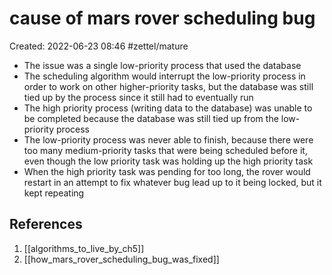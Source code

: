 # cause of mars rover scheduling bug
Created: 2022-06-23 08:46
#zettel/mature 

- The issue was a single low-priority process that used the database
- The scheduling algorithm would interrupt the low-priority process in order to work on other higher-priority tasks, but the database was still tied up by the process since it still had to eventually run
- The high priority process (writing data to the database) was unable to be completed because the database was still tied up from the low-priority process
- The low-priority process was never able to finish, because there were too many medium-priority tasks that were being scheduled before it, even though the low priority task was holding up the high priority task
- When the high priority task was pending for too long, the rover would restart in an attempt to fix whatever bug lead up to it being locked, but it kept repeating

## References
1. [[algorithms_to_live_by_ch5]]
2. [[how_mars_rover_scheduling_bug_was_fixed]]